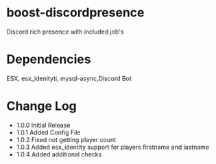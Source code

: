 # boost-discordpresence
Discord rich presence with included job's

# Dependencies

ESX, esx_idenityti, mysql-async,Discord Bot

# Change Log

* 1.0.0 Initial Release
* 1.0.1 Added Config File
* 1.0.2 Fixed not getting player count
* 1.0.3 Added esx_identity support for players firstname and lastname
* 1.0.4 Added additional checks
